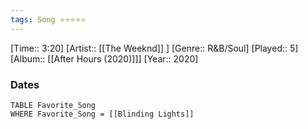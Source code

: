 ```yaml
---
tags: Song ⭐⭐⭐⭐⭐ 
---
```

[Time:: 3:20]
[Artist:: [[The Weeknd]] ]
[Genre:: R&B/Soul]
[Played:: 5]
[Album:: [[After Hours (2020)]]]
[Year:: 2020]
### Dates
````dataview
TABLE Favorite_Song
WHERE Favorite_Song = [[Blinding Lights]]
````
